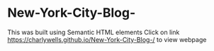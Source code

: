 # New-York-City-Blog-
This was built using Semantic HTML elements
Click on link https://charlywells.github.io/New-York-City-Blog-/  to view webpage
